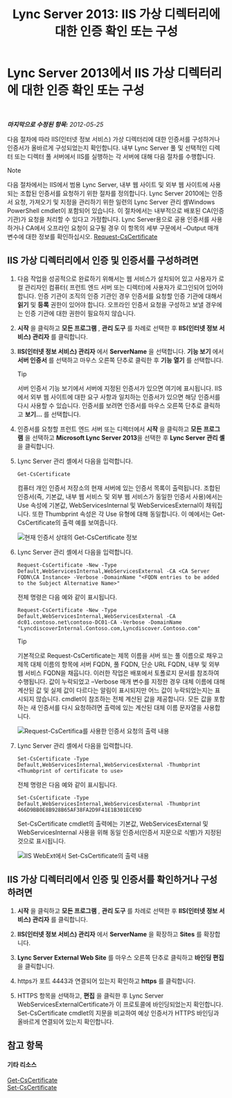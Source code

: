 ﻿---
title: 'Lync Server 2013: IIS 가상 디렉터리에 대한 인증 확인 또는 구성'
TOCTitle: IIS 가상 디렉터리에 대한 인증 확인 또는 구성
ms:assetid: 3ca90be0-1d64-447c-807a-3a2ee3bf625e
ms:mtpsurl: https://technet.microsoft.com/ko-kr/library/Gg429702(v=OCS.15)
ms:contentKeyID: 49303374
ms.date: 08/10/2015
mtps_version: v=OCS.15
ms.translationtype: HT
---

# Lync Server 2013에서 IIS 가상 디렉터리에 대한 인증 확인 또는 구성

 

_**마지막으로 수정된 항목:** 2012-05-25_

다음 절차에 따라 IIS(인터넷 정보 서비스) 가상 디렉터리에 대한 인증서를 구성하거나 인증서가 올바르게 구성되었는지 확인합니다. 내부 Lync Server 풀 및 선택적인 디렉터 또는 디렉터 풀 서버에서 IIS를 실행하는 각 서버에 대해 다음 절차를 수행합니다.


> [!NOTE]
> 다음 절차에서는 IIS에서 범용 Lync Server, 내부 웹 사이트 및 외부 웹 사이트에 사용되는 조합된 인증서를 요청하기 위한 절차를 정의합니다. Lync Server 2010에는 인증서 요청, 가져오기 및 지정을 관리하기 위한 일련의 Lync Server 관리 셸Windows PowerShell cmdlet이 포함되어 있습니다. 이 절차에서는 내부적으로 배포된 CA(인증 기관)가 요청을 처리할 수 있다고 가정합니다. Lync Server용으로 공용 인증서를 사용하거나 CA에서 오프라인 요청이 요구될 경우 이 항목의 세부 구문에서 –Output 매개 변수에 대한 정보를 확인하십시오. <A href="https://docs.microsoft.com/en-us/powershell/module/skype/Request-CsCertificate">Request-CsCertificate</A>



## IIS 가상 디렉터리에서 인증 및 인증서를 구성하려면

1.  다음 작업을 성공적으로 완료하기 위해서는 웹 서비스가 설치되어 있고 사용자가 로컬 관리자인 컴퓨터( 프런트 엔드 서버 또는 디렉터)에 사용자가 로그인되어 있어야 합니다. 인증 기관이 조직의 인증 기관인 경우 인증서를 요청할 인증 기관에 대해서 **읽기** 및 **등록** 권한이 있어야 합니다. 오프라인 인증서 요청을 구성하고 보낼 경우에는 인증 기관에 대한 권한이 필요하지 않습니다.

2.  **시작** 을 클릭하고 **모든 프로그램** , **관리 도구** 를 차례로 선택한 후 **IIS(인터넷 정보 서비스) 관리자** 를 클릭합니다.

3.  **IIS(인터넷 정보 서비스) 관리자** 에서 **ServerName** 을 선택합니다. **기능 보기** 에서 **서버 인증서** 를 선택하고 마우스 오른쪽 단추로 클릭한 후 **기능 열기** 를 선택합니다.
    

    > [!TIP]
    > 서버 인증서 기능 보기에서 서버에 지정된 인증서가 있으면 여기에 표시됩니다. IIS에서 외부 웹 사이트에 대한 요구 사항과 일치하는 인증서가 있으면 해당 인증서를 다시 사용할 수 있습니다. 인증서를 보려면 인증서를 마우스 오른쪽 단추로 클릭하고 <STRONG>보기…</STRONG> 를 선택합니다.



4.  인증서를 요청할 프런트 엔드 서버 또는 디렉터에서 **시작** 을 클릭하고 **모든 프로그램** 을 선택하고 **Microsoft Lync Server 2013**을 선택한 후 **Lync Server 관리 셸**을 클릭합니다.

5.  Lync Server 관리 셸에서 다음을 입력합니다.
    
        Get-CsCertificate
    
    컴퓨터 개인 인증서 저장소의 현재 서버에 있는 인증서 목록이 출력됩니다. 조합된 인증서(즉, 기본값, 내부 웹 서비스 및 외부 웹 서비스가 동일한 인증서 사용)에서는 Use 속성에 기본값, WebServicesInternal 및 WebServicesExternal이 채워집니다. 또한 Thumbprint 속성은 각 Use 유형에 대해 동일합니다. 이 예에서는 Get-CsCertificate의 출력 예를 보여줍니다.
    
    ![현재 인증서 상태의 Get-CsCertificate 정보](images/Gg429702.664f6326-6cd5-48e2-8235-fc3950ea43b4(OCS.15).jpg "현재 인증서 상태의 Get-CsCertificate 정보")

6.  Lync Server 관리 셸에서 다음을 입력합니다.
    
        Request-CsCertificate -New -Type Default,WebServicesInternal,WebServicesExternal -CA <CA Server FQDN\CA Instance> -Verbose -DomainName "<FQDN entries to be added to the Subject Alternative Name>"
    
    전체 명령은 다음 예와 같이 표시됩니다.
    
        Request-CsCertificate -New -Type Default,WebServicesInternal,WebServicesExternal -CA dc01.contoso.net\contoso-DC01-CA -Verbose -DomainName "LyncdiscoverInternal.Contoso.com,Lyncdiscover.Contoso.com"
    

    > [!TIP]
    > 기본적으로 Request-CsCertificate는 제목 이름을 서버 또는 풀 이름으로 채우고 제목 대체 이름의 항목에 서버 FQDN, 풀 FQDN, 단순 URL FQDN, 내부 및 외부 웹 서비스 FQDN을 채웁니다. 이러한 작업은 배포에서 토폴로지 문서를 참조하여 수행됩니다. 값이 누락되었고 –Verbose 매개 변수를 지정한 경우 대체 이름에 대해 계산된 값 및 실제 값이 다르다는 알림이 표시되지만 어느 값이 누락되었는지는 표시되지 않습니다. cmdlet이 참조하는 전체 계산된 값을 제공합니다. 모든 값을 포함하는 새 인증서를 다시 요청하려면 출력에 있는 계산된 대체 이름 문자열을 사용합니다.

    
    ![Request-CsCertifica를 사용한 인증서 요청의 출력 내용](images/Gg429702.9e59a657-fa75-4454-8fd3-57c81e829f7b(OCS.15).jpg "Request-CsCertifica를 사용한 인증서 요청의 출력 내용")

7.  Lync Server 관리 셸에서 다음을 입력합니다.
    
        Set-CsCertificate -Type Default,WebServicesInternal,WebServicesExternal -Thumbprint <Thumbprint of certificate to use>
    
    전체 명령은 다음 예와 같이 표시됩니다.
    
        Set-CsCertificate -Type Default,WebServicesInternal,WebServicesExternal -Thumbprint 466D9BB0E8B928B65AF38FA2D9F41E1B301ECE9D
    
    Set-CsCertificate cmdlet의 출력에는 기본값, WebServicesExternal 및 WebServicesInternal 사용을 위해 동일 인증서(인증서 지문으로 식별)가 지정된 것으로 표시됩니다.
    
    ![IIS WebExt에서 Set-CsCertificate의 출력 내용](images/Gg429702.dd451c9d-7b49-4408-8071-c868cb1e678c(OCS.15).jpg "IIS WebExt에서 Set-CsCertificate의 출력 내용")

## IIS 가상 디렉터리에서 인증 및 인증서를 확인하거나 구성하려면

1.  **시작** 을 클릭하고 **모든 프로그램** , **관리 도구** 를 차례로 선택한 후 **IIS(인터넷 정보 서비스) 관리자** 를 클릭합니다.

2.  **IIS(인터넷 정보 서비스) 관리자** 에서 **ServerName** 을 확장하고 **Sites** 를 확장합니다.

3.  **Lync Server External Web Site** 를 마우스 오른쪽 단추로 클릭하고 **바인딩 편집** 을 클릭합니다.

4.  https가 포트 4443과 연결되어 있는지 확인하고 **https** 를 클릭합니다.

5.  HTTPS 항목을 선택하고, **편집** 을 클릭한 후 Lync Server WebServicesExternalCertificate가 이 프로토콜에 바인딩되었는지 확인합니다. Set-CsCertificate cmdlet의 지문을 비교하여 예상 인증서가 HTTPS 바인딩과 올바르게 연결되어 있는지 확인합니다.

## 참고 항목

#### 기타 리소스

[Get-CsCertificate](https://docs.microsoft.com/en-us/powershell/module/skype/Get-CsCertificate)  
[Set-CsCertificate](https://docs.microsoft.com/en-us/powershell/module/skype/Set-CsCertificate)

